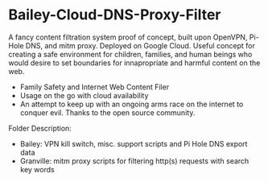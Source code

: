 # Bailey-Cloud-DNS-Proxy-Filter
A fancy content filtration system proof of concept, built upon OpenVPN, Pi-Hole DNS, and mitm proxy. Deployed on Google Cloud.
Useful concept for creating a safe environment for children, families, and human beings who would desire to set boundaries for innapropriate and harmful content on the web.
- Family Safety and Internet Web Content Filer
- Usage on the go with cloud availability
- An attempt to keep up with an ongoing arms race on the internet to conquer evil.
Thanks to the open source community.

Folder Description:

- Bailey: VPN kill switch, misc. support scripts and Pi Hole DNS export data
- Granville: mitm proxy scripts for filtering http(s) requests with search key words
